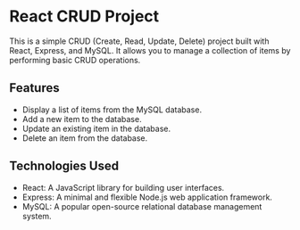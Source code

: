 # React CRUD Project

This is a simple CRUD (Create, Read, Update, Delete) project built with React, Express, and MySQL. It allows you to manage a collection of items by performing basic CRUD operations.

## Features

- Display a list of items from the MySQL database.
- Add a new item to the database.
- Update an existing item in the database.
- Delete an item from the database.

## Technologies Used

- React: A JavaScript library for building user interfaces.
- Express: A minimal and flexible Node.js web application framework.
- MySQL: A popular open-source relational database management system.
